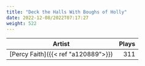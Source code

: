 ```yaml
---
title: "Deck the Halls With Boughs of Holly"
date: 2022-12-08/2022T07:17:27
weight: 522
---
```




 Artist | Plays 
----- | -----:
[Percy Faith]({{< ref "a120889">}}) | 311
